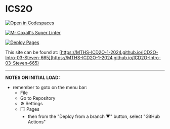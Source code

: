 # ICS2O

[![Open in Codespaces](https://classroom.github.com/assets/launch-codespace-2972f46106e565e64193e422d61a12cf1da4916b45550586e14ef0a7c637dd04.svg)](https://classroom.github.com/open-in-codespaces?assignment_repo_id=18049063)

[![Mr Coxall's Super Linter](https://github.com/MTHS-ICD2O-1-2024/ICD2O-Intro-03-Steven-665/workflows/Mr%20Coxall's%20Super%20Linter/badge.svg)](https://github.com/MTHS-ICD2O-1-2024/ICD2O-Intro-03-Steven-665/actions)

[![Deploy Pages](https://github.com/MTHS-ICD2O-1-2024/ICD2O-Intro-03-Steven-665/workflows/Deploy%20Pages/badge.svg)](https://github.com/MTHS-ICD2O-1-2024/ICD2O-Intro-03-Steven-665/actions)

This site can be found at: [https://MTHS-ICD2O-1-2024.github.io/ICD2O-Intro-03-Steven-665](https://MTHS-ICD2O-1-2024.github.io/ICD2O-Intro-03-Steven-665)

---

**NOTES ON INITIAL LOAD:**
- remember to goto on the menu bar:
  - File
  - Go to Repository
  - ⚙ Settings
  - 🗔 Pages
    - then from the "Deploy from a branch ▼" button, select "GitHub Actions"
